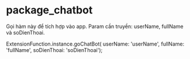 # package_chatbot
Gọi hàm này để tích hợp vào app.
Param cần truyền: userName, fullName và soDienThoai.

 ExtensionFunction.instance.goChatBot(
     userName: 'userName',
     fullName: 'fullName',
     soDienThoai: 'soDienThoai');

